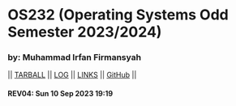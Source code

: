 # OS232 (Operating Systems Odd Semester 2023/2024)
### by: Muhammad Irfan Firmansyah

|| [TARBALL]() || [LOG](TXT/mylog.txt) || [LINKS](LINKS/) || [GitHub](https://github.com/kkuratolodon/os232/) ||

#### REV04: Sun 10 Sep 2023 19:19
